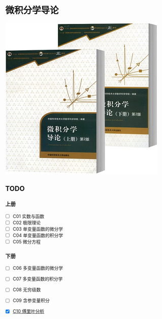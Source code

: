 # 微积分学导论

![cover](https://raw.githubusercontent.com/Ubpa/ImgBed/master/Note/Math/Intro2Calculus_ustc/cover.jpg)

## TODO

### 上册

- [ ] C01 实数与函数
- [ ] C02 极限理论
- [ ] C03 单变量函数的微分学
- [ ] C04 单变量函数的积分学
- [ ] C05 微分方程

### 下册

- [ ] C06 多变量函数的微分学
- [ ] C07 多变量函数的积分学
- [ ] C08 无穷级数
- [ ] C09 含参变量积分
- [x] [C10 傅里叶分析](https://github.com/Ubpa/Note/blob/master/Math/Intro2Calculus_ustc/notes/C10.md) 

